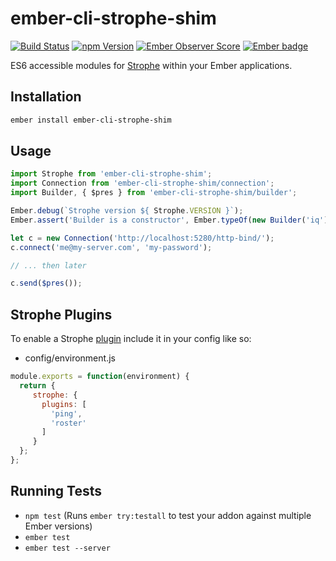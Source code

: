 # ember-cli-strophe-shim

[![Build Status](https://travis-ci.org/akatov/ember-cli-strophe-shim.svg?branch=master)](https://travis-ci.org/akatov/ember-cli-strophe-shim)
[![npm Version](https://img.shields.io/npm/v/ember-cli-strophe-shim.svg?style=flat-square)](https://www.npmjs.org/package/ember-cli-strophe-shim)
[![Ember Observer Score](http://emberobserver.com/badges/ember-cli-strophe-shim.svg)](http://emberobserver.com/addons/ember-cli-strophe-shim)
[![Ember badge](http://embadge.io/v1/badge.svg?start=1.0.0)](http://embadge.io/)

ES6 accessible modules for [Strophe](http://strophe.im/) within your Ember applications.

## Installation

```bash
ember install ember-cli-strophe-shim
```

## Usage

```js
import Strophe from 'ember-cli-strophe-shim';
import Connection from 'ember-cli-strophe-shim/connection';
import Builder, { $pres } from 'ember-cli-strophe-shim/builder';

Ember.debug(`Strophe version ${ Strophe.VERSION }`);
Ember.assert('Builder is a constructor', Ember.typeOf(new Builder('iq')) === 'object');

let c = new Connection('http://localhost:5280/http-bind/');
c.connect('me@my-server.com', 'my-password');

// ... then later

c.send($pres());
```

## Strophe Plugins

To enable a Strophe [plugin](https://github.com/strophe/strophejs-plugins) include it
in your config like so:

* config/environment.js
```js
module.exports = function(environment) {
  return {
     strophe: {
       plugins: [
         'ping',
         'roster'
       ]
     }
  };
};
```

## Running Tests

* `npm test` (Runs `ember try:testall` to test your addon against multiple Ember versions)
* `ember test`
* `ember test --server`
